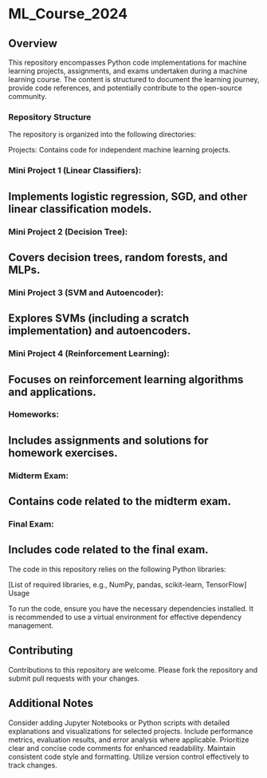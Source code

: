 # ML_Course_2024

## Overview

This repository encompasses Python code implementations for machine learning projects, assignments, and exams undertaken during a machine learning course. The content is structured to document the learning journey, provide code references, and potentially contribute to the open-source community.

### Repository Structure

The repository is organized into the following directories:

Projects: Contains code for independent machine learning projects.
### Mini Project 1 (Linear Classifiers): 

  Implements logistic regression, SGD, and other linear classification models.
  --------------------------------------------------------
### Mini Project 2 (Decision Tree):

  Covers decision trees, random forests, and MLPs.
  --------------------------------------------------------
### Mini Project 3 (SVM and Autoencoder): 
  Explores SVMs (including a scratch implementation) and autoencoders.
  --------------------------------------------------------
### Mini Project 4 (Reinforcement Learning): 
  Focuses on reinforcement learning algorithms and applications.
  --------------------------------------------------------
### Homeworks: 
  Includes assignments and solutions for homework exercises.
  --------------------------------------------------------
### Midterm Exam: 
  Contains code related to the midterm exam.
  --------------------------------------------------------
### Final Exam: 
  Includes code related to the final exam.
  --------------------------------------------------------
The code in this repository relies on the following Python libraries:

[List of required libraries, e.g., NumPy, pandas, scikit-learn, TensorFlow]
Usage

To run the code, ensure you have the necessary dependencies installed. It is recommended to use a virtual environment for effective dependency management.

## Contributing

Contributions to this repository are welcome. Please fork the repository and submit pull requests with your changes.

## Additional Notes

Consider adding Jupyter Notebooks or Python scripts with detailed explanations and visualizations for selected projects.
Include performance metrics, evaluation results, and error analysis where applicable.
Prioritize clear and concise code comments for enhanced readability.
Maintain consistent code style and formatting.
Utilize version control effectively to track changes.

